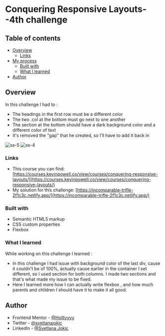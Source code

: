 # Conquering Responsive Layouts--4th challenge

## Table of contents

- [Overview](#overview)
  - [Links](#links)
- [My process](#my-process)
  - [Built with](#built-with)
  - [What I learned](#what-i-learned)
- [Author](#author)

## Overview

In this challenge I had to :

- The headings in the first row must be a different color
- The two .col at the bottom must go next to one another
- The section at the bottom should have a dark background color and a different color of text
- It's removed the "gap" that he created, so I'll have to add it back in


![ss-5](https://user-images.githubusercontent.com/92860927/159504311-89bc187a-321e-444b-8273-11e248110298.png)
![ss-4](https://user-images.githubusercontent.com/92860927/159504352-74abedbe-9995-4410-94e5-da3fd79e4397.png)



### Links
- This course you can find: [https://courses.kevinpowell.co/view/courses/conquering-responsive-layouts/](https://courses.kevinpowell.co/view/courses/conquering-responsive-layouts/)
- My solution for this challenge: [https://incomparable-trifle-2f1c3c.netlify.app/](https://incomparable-trifle-2f1c3c.netlify.app/)

### Built with

- Semantic HTML5 markup
- CSS custom properties
- Flexbox

### What I learned

While working on this challenge I learned :

- In this challenge I had issue with background color of the last div, cause it couldn't be of 100%, actually cause earlier in the container I set different, so I used section for both columns. I made two sections and that's what made my issue to be fixed.
- Here I learned more how I can actually write flexbox , and how much parents and children I should have it to make it all good.

## Author

- Frontend Mentor - [@Holllyyyy](https://www.frontendmentor.io/profile/Holllyyyy)
- Twitter - [@svetlanajokic](https://twitter.com/svetlanajokic)
- LinkedIn - [@Svetlana Jokic](https://www.linkedin.com/in/svetlana-jokic-787432100/)
